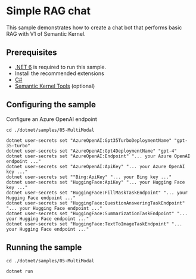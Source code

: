 # Simple RAG chat

This sample demonstrates how to create a chat bot that performs basic RAG with V1 of Semantic Kernel.

## Prerequisites

- [.NET 6](https://dotnet.microsoft.com/download/dotnet/6.0) is required to run this sample.
- Install the recommended extensions
- [C#](https://marketplace.visualstudio.com/items?itemName=ms-dotnettools.csharp)
- [Semantic Kernel Tools](https://marketplace.visualstudio.com/items?itemName=ms-semantic-kernel.semantic-kernel) (optional)

## Configuring the sample

Configure an Azure OpenAI endpoint

```
cd ./dotnet/samples/05-MultiModal

dotnet user-secrets set "AzureOpenAI:Gpt35TurboDeploymentName" "gpt-35-turbo"
dotnet user-secrets set "AzureOpenAI:Gpt4DeploymentName" "gpt-4"
dotnet user-secrets set "AzureOpenAI:Endpoint" "... your Azure OpenAI endpoint ..."
dotnet user-secrets set "AzureOpenAI:ApiKey" "... your Azure OpenAI key ..."
dotnet user-secrets set ""Bing:ApiKey" "... your Bing key ..."
dotnet user-secrets set "HuggingFace:ApiKey" "... your Hugging Face key ..."
dotnet user-secrets set "HuggingFace:FillMaskTaskEndpoint" "... your Hugging Face endpoint ..."
dotnet user-secrets set "HuggingFace:QuestionAnsweringTaskEndpoint" "... your Hugging Face endpoint ..."
dotnet user-secrets set "HuggingFace:SummarizationTaskEndpoint" "... your Hugging Face endpoint ..."
dotnet user-secrets set "HuggingFace:TextToImageTaskEndpoint" "... your Hugging Face endpoint ..."
```

## Running the sample

```
cd ./dotnet/samples/05-MultiModal

dotnet run
```
